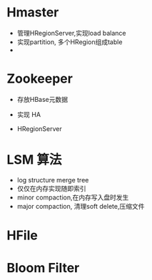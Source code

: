 # Hmaster
- 管理HRegionServer,实现load balance
- 实现partition, 多个HRegion组成table
- 


# Zookeeper
- 存放HBase元数据
- 实现 HA

- HRegionServer



# LSM 算法
- log structure merge tree
- 仅仅在内存实现随即索引
- minor compaction,在内存写入盘时发生
- major compaction, 清理soft delete,压缩文件

# HFile

# Bloom Filter
